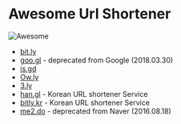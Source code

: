 # Awesome Url Shortener

<img src="https://awesome.re/badge.svg" alt="Awesome">

* [bit.ly](https://bitly.com)
* [goo.gl](https://goo.gl) - deprecated from Google (2018.03.30)
* [is.gd](https://is.gd)
* [Ow.ly](https://ow.ly)
* [3.ly](http://3.ly)
* [han.gl](https://han.gl) - Korean URL shortener Service
* [bitly.kr](http://bitly.kr) - Korean URL shortener Service
* [me2.do](http://me2.do) - deprecated from Naver (2016.08.18)
